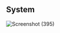 ## System
![Screenshot (395)](https://github.com/VishalPV2004/NIELIT-Project/assets/125368625/c374c1b7-53d7-4bde-8b73-ef998c3185eb)
